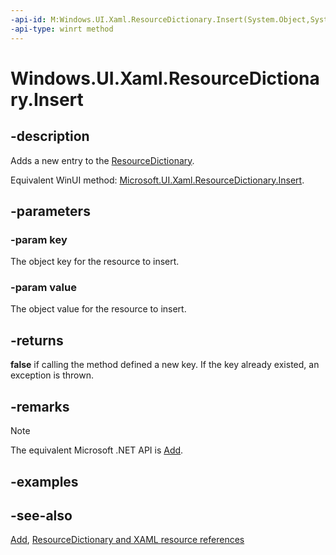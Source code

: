 ```yaml
---
-api-id: M:Windows.UI.Xaml.ResourceDictionary.Insert(System.Object,System.Object)
-api-type: winrt method
---
```


<!-- Method syntax
public bool Insert(System.Object key, System.Object value)
-->

# Windows.UI.Xaml.ResourceDictionary.Insert

## -description
Adds a new entry to the [ResourceDictionary](resourcedictionary.md).

Equivalent WinUI method: [Microsoft.UI.Xaml.ResourceDictionary.Insert](/windows/winui/api/microsoft.ui.xaml.resourcedictionary.insert).

## -parameters
### -param key
The object key for the resource to insert.

### -param value
The object value for the resource to insert.

## -returns
**false** if calling the method defined a new key. If the key already existed, an exception is thrown.

## -remarks
> [!NOTE]
> The equivalent Microsoft .NET API is [Add](/dotnet/api/system.windows.resourcedictionary.add).

## -examples

## -see-also
[Add](/dotnet/api/system.windows.resourcedictionary.add), [ResourceDictionary and XAML resource references](/windows/uwp/controls-and-patterns/resourcedictionary-and-xaml-resource-references)
